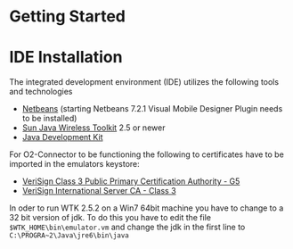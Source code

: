 # Getting Started #


# IDE Installation #

The integrated development environment (IDE) utilizes the following tools and technologies
  * [Netbeans](http://netbeans.org) (starting Netbeans 7.2.1 Visual Mobile Designer Plugin needs to be installed)
  * [Sun Java Wireless Toolkit](http://www.oracle.com/technetwork/java/index-jsp-137162.html) 2.5 or newer
  * [Java Development Kit](http://www.oracle.com/technetwork/java/javase/downloads/index.html)

For O2-Connector to be functioning the following to certificates have to be imported in the emulators keystore:
  * [VeriSign Class 3 Public Primary Certification Authority - G5](http://websmssend.googlecode.com/svn/wiki/VeriSign%20Class%203%20Public%20Primary%20Certification%20Authority%20-%20G5.cer)
  * [VeriSign International Server CA - Class 3](http://websmssend.googlecode.com/svn/wiki/VeriSign%20Inc.cer)

In oder to run WTK 2.5.2 on a Win7 64bit machine you have to change to a 32 bit version of jdk. To do this you have to edit the file `$WTK_HOME\bin\emulator.vm` and change the jdk in the first line to `C:\PROGRA~2\Java\jre6\bin\java`